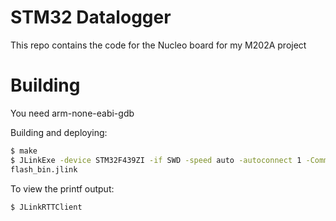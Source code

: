 # STM32 Datalogger

This repo contains the code for the Nucleo board for my M202A project

# Building

You need arm-none-eabi-gdb

Building and deploying:
```bash
$ make
$ JLinkExe -device STM32F439ZI -if SWD -speed auto -autoconnect 1 -CommandFile
flash_bin.jlink
```

To view the printf output:
```bash
$ JLinkRTTClient
```
